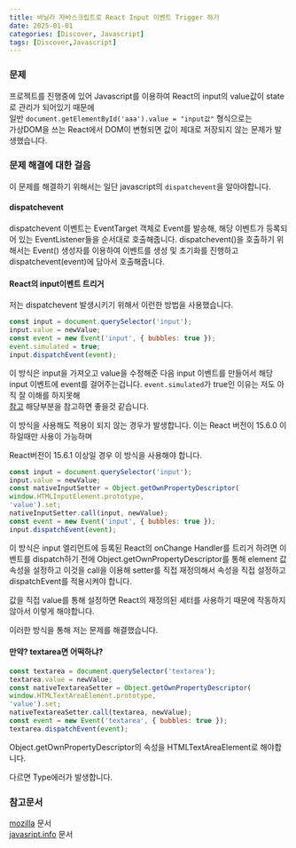 ```yaml
---
title: 바닐라 자바스크립트로 React Input 이벤트 Trigger 하기
date: 2025-01-01
categories: [Discover, Javascript]
tags: [Discover,Javascript]
---
```


### 문제
프로젝트를 진행중에 있어 Javascript를 이용하여 React의 input의 value값이 state로 관리가 되어있기 때문에 <br/> 일반 `document.getElementById('aaa').value = "input값"` 형식으로는 <br/> 가상DOM을 쓰는 React에서 DOM이 변형되면 값이 제대로 저장되지 않는 문제가 발생했습니다.

### 문제 해결에 대한 걸음
이 문제를 해결하기 위해서는 일단 javascript의 `dispatchevent`을 알아야합니다.

#### dispatchevent
dispatchevent 이벤트는 EventTarget 객체로 Event를 발송해, 해당 이벤트가 등록되어 있는 EventListener들을 순서대로 호출해줍니다.
dispatchevent()을 호출하기 위해서는 Event() 생성자를 이용하여 이벤트를 생성 및 초기화를 진행하고
dispatchevent(event)에 담아서 호출해줍니다.

#### React의 input이벤트 트리거
저는 dispatchevent 발생시키기 위해서 이런한 방법을 사용했습니다.

```js
const input = document.querySelector('input');
input.value = newValue;
const event = new Event('input', { bubbles: true });
event.simulated = true;
input.dispatchEvent(event);
```
이 방식은 input을 가져오고 value을 수정해준 다음 input 이벤트를 만들어서 해당 input 이벤트에 event를 걸어주는겁니다.
`event.simulated`가 true인 이유는 저도 아직 잘 이해를 하지못해 <br/>
[참고](https://github.com/cypress-io/cypress/issues/536#issuecomment-308739206) 해당부분을 참고하면 좋을것 같습니다.

이 방식을 사용해도 적용이 되지 않는 경우가 발생합니다. 이는 React 버전이 15.6.0 이하일때만 사용이 가능하며

React버전이 15.6.1 이상일 경우 이 방식을 사용해야 합니다.

```js
const input = document.querySelector('input');
input.value = newValue;
const nativeInputSetter = Object.getOwnPropertyDescriptor(
window.HTMLInputElement.prototype,
'value').set;
nativeInputSetter.call(input, newValue);
const event = new Event('input', { bubbles: true });
input.dispatchEvent(event);
```
이 방식은 input 엘리먼트에 등록된 React의 onChange Handler를 트리거 하려면 이벤트를 dispatch하기 전에 Object.getOwnPropertyDescriptor를 통해 element 값 속성을 설정하고 이것을 call을 이용해 setter를 직접 재정의해서 속성을 직접 설정하고 dispatchEvent를 적용시켜야 합니다.

값을 직접 value를 통해 설정하면 React의 재정의된 셰터를 사용하기 때문에 작동하지 않아서 이렇게 해야합니다.

이러한 방식을 통해 저는 문제를 해결했습니다.


#### 만약? textarea면 어떡하냐?
```js
const textarea = document.querySelector('textarea');
textarea.value = newValue;
const nativeTextareaSetter = Object.getOwnPropertyDescriptor(
window.HTMLTextAreaElement.prototype,
'value').set;
nativeTextareaSetter.call(textarea, newValue);
const event = new Event('textarea', { bubbles: true });
textarea.dispatchEvent(event);
```
Object.getOwnPropertyDescriptor의 속성을 HTMLTextAreaElement로 해야합니다.

다르면 Type에러가 발생합니다.



### 참고문서
[mozilla](https://developer.mozilla.org/ko/docs/Web/API/EventTarget/dispatchEvent) 문서 <br/>
[javasript.info](https://ko.javascript.info/dispatch-events) 문서

